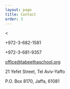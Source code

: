 ```yaml
---
layout: page
title: Contact
order: 3
---
```

<<div id="home" class="full vcenter">
	<div id="about1" class="pad-section vcenter" >
    	<p>
			<i class="fa fa-phone" aria-hidden="true"></i> 
			+972-3-682-1581
		</p>
		<p>
			<i class="fa fa-print" aria-hidden="true"></i>
			+972-3-681-9357
		</p>
		<p>
			<i class="fa fa-envelope" aria-hidden="true"></i>
			office@tabeethaschool.org
		</p>
		<p>
			<i class="fa fa-location-arrow" aria-hidden="true"></i>
			21 Yefet Street, Tel Aviv-Yaffo
		</p>
		<p>
			<i class="fa fa-envelope-o" aria-hidden="true"></i>
			P.O. Box 8170, Jaffa, 61081
		</p>
	</div>
</div>